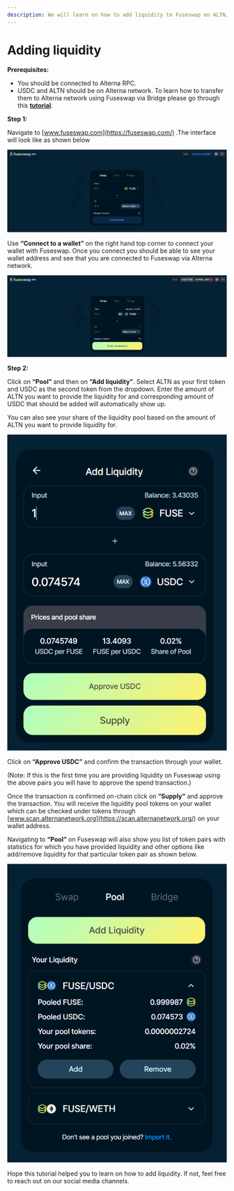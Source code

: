 ```yaml
---
description: We will learn on how to add liquidity to Fuseswap on ALTN/USDC pair.
---
```


# Adding liquidity

**Prerequisites:**

* You should be connected to Alterna RPC.
* USDC and ALTN should be on Alterna network. To learn how to transfer them to Alterna network using Fuseswap via Bridge please go through this [**tutorial**](https://docs.alternanetwork.org/the-alterna-chain/token-bridges/transfer-alterna-using-bridge-on-fuseswap).

**Step 1:**

Navigate to [www.fuseswap.com](https://fuseswap.com/) .The interface will look like as shown below

![](../.gitbook/assets/0%20%287%29.png)

Use **“Connect to a wallet”** on the right hand top corner to connect your wallet with Fuseswap. Once you connect you should be able to see your wallet address and see that you are connected to Fuseswap via Alterna network.

![](../.gitbook/assets/1%20%2810%29.png)

  
**Step 2:**

Click on **“Pool”** and then on **“Add liquidity”**. Select ALTN as your first token and USDC as the second token from the dropdown. Enter the amount of ALTN you want to provide the liquidity for and corresponding amount of USDC that should be added will automatically show up.

You can also see your share of the liquidity pool based on the amount of ALTN you want to provide liquidity for.

![](../.gitbook/assets/2%20%2810%29.png)

Click on **“Approve USDC”** and confirm the transaction through your wallet.

\(Note: If this is the first time you are providing liquidity on Fuseswap using the above pairs you will have to approve the spend transaction.\)

Once the transaction is confirmed on-chain click on **“Supply”** and approve the transaction. You will receive the liquidity pool tokens on your wallet which can be checked under tokens through [www.scan.alternanetwork.org](https://scan.alternanetwork.org/) on your wallet address.

Navigating to **“Pool”** on Fuseswap will also show you list of token pairs with statistics for which you have provided liquidity and other options like add/remove liquidity for that particular token pair as shown below.

![](../.gitbook/assets/3%20%289%29.png)

Hope this tutorial helped you to learn on how to add liquidity. If not, feel free to reach out on our social media channels.

